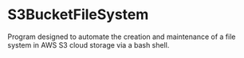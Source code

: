 # S3BucketFileSystem
Program designed to automate the creation and maintenance of a file system in AWS S3 cloud storage via a bash shell.
